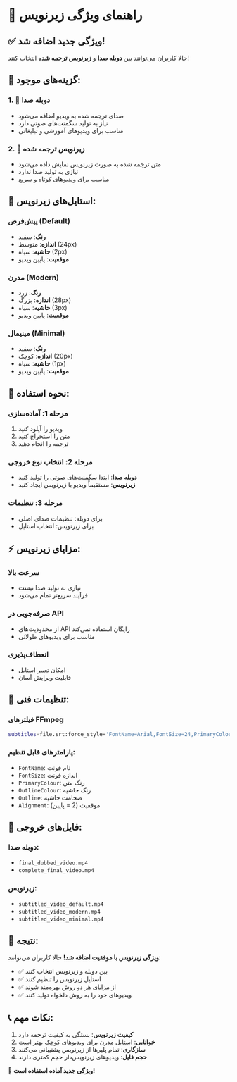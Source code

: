 # 📝 راهنمای ویژگی زیرنویس

## ✅ ویژگی جدید اضافه شد!

حالا کاربران می‌توانند بین **دوبله صدا** و **زیرنویس ترجمه شده** انتخاب کنند!

## 🎯 گزینه‌های موجود:

### 1. 🎤 دوبله صدا
- صدای ترجمه شده به ویدیو اضافه می‌شود
- نیاز به تولید سگمنت‌های صوتی دارد
- مناسب برای ویدیوهای آموزشی و تبلیغاتی

### 2. 📝 زیرنویس ترجمه شده
- متن ترجمه شده به صورت زیرنویس نمایش داده می‌شود
- نیازی به تولید صدا ندارد
- مناسب برای ویدیوهای کوتاه و سریع

## 🎨 استایل‌های زیرنویس:

### پیش‌فرض (Default)
- **رنگ**: سفید
- **اندازه**: متوسط (24px)
- **حاشیه**: سیاه (2px)
- **موقعیت**: پایین ویدیو

### مدرن (Modern)
- **رنگ**: زرد
- **اندازه**: بزرگ (28px)
- **حاشیه**: سیاه (3px)
- **موقعیت**: پایین ویدیو

### مینیمال (Minimal)
- **رنگ**: سفید
- **اندازه**: کوچک (20px)
- **حاشیه**: سیاه (1px)
- **موقعیت**: پایین ویدیو

## 🚀 نحوه استفاده:

### مرحله 1: آماده‌سازی
1. ویدیو را آپلود کنید
2. متن را استخراج کنید
3. ترجمه را انجام دهید

### مرحله 2: انتخاب نوع خروجی
- **دوبله صدا**: ابتدا سگمنت‌های صوتی را تولید کنید
- **زیرنویس**: مستقیماً ویدیو با زیرنویس ایجاد کنید

### مرحله 3: تنظیمات
- برای دوبله: تنظیمات صدای اصلی
- برای زیرنویس: انتخاب استایل

## ⚡ مزایای زیرنویس:

### سرعت بالا
- نیازی به تولید صدا نیست
- فرآیند سریع‌تر تمام می‌شود

### صرفه‌جویی در API
- از محدودیت‌های API رایگان استفاده نمی‌کند
- مناسب برای ویدیوهای طولانی

### انعطاف‌پذیری
- امکان تغییر استایل
- قابلیت ویرایش آسان

## 🔧 تنظیمات فنی:

### فیلترهای FFmpeg
```bash
subtitles=file.srt:force_style='FontName=Arial,FontSize=24,PrimaryColour=&Hffffff,OutlineColour=&H000000,Outline=2,Alignment=2'
```

### پارامترهای قابل تنظیم:
- `FontName`: نام فونت
- `FontSize`: اندازه فونت
- `PrimaryColour`: رنگ متن
- `OutlineColour`: رنگ حاشیه
- `Outline`: ضخامت حاشیه
- `Alignment`: موقعیت (2 = پایین)

## 📁 فایل‌های خروجی:

### دوبله صدا:
- `final_dubbed_video.mp4`
- `complete_final_video.mp4`

### زیرنویس:
- `subtitled_video_default.mp4`
- `subtitled_video_modern.mp4`
- `subtitled_video_minimal.mp4`

## 🎉 نتیجه:

**ویژگی زیرنویس با موفقیت اضافه شد!** حالا کاربران می‌توانند:
- ✅ بین دوبله و زیرنویس انتخاب کنند
- ✅ استایل زیرنویس را تنظیم کنند
- ✅ از مزایای هر دو روش بهره‌مند شوند
- ✅ ویدیوهای خود را به روش دلخواه تولید کنند

## 📞 نکات مهم:

1. **کیفیت زیرنویس**: بستگی به کیفیت ترجمه دارد
2. **خوانایی**: استایل مدرن برای ویدیوهای کوچک بهتر است
3. **سازگاری**: تمام پلیرها از زیرنویس پشتیبانی می‌کنند
4. **حجم فایل**: ویدیوهای زیرنویس‌دار حجم کمتری دارند

**🎊 ویژگی جدید آماده استفاده است!**
